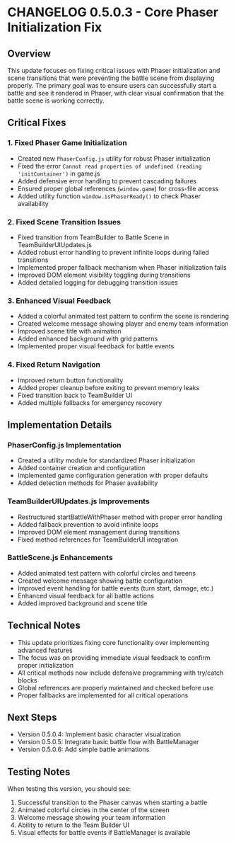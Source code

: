 # CHANGELOG 0.5.0.3 - Core Phaser Initialization Fix

## Overview
This update focuses on fixing critical issues with Phaser initialization and scene transitions that were preventing the battle scene from displaying properly. The primary goal was to ensure users can successfully start a battle and see it rendered in Phaser, with clear visual confirmation that the battle scene is working correctly.

## Critical Fixes

### 1. Fixed Phaser Game Initialization
- Created new `PhaserConfig.js` utility for robust Phaser initialization
- Fixed the error `Cannot read properties of undefined (reading 'initContainer')` in game.js
- Added defensive error handling to prevent cascading failures
- Ensured proper global references (`window.game`) for cross-file access
- Added utility function `window.isPhaserReady()` to check Phaser availability

### 2. Fixed Scene Transition Issues
- Fixed transition from TeamBuilder to Battle Scene in TeamBuilderUIUpdates.js
- Added robust error handling to prevent infinite loops during failed transitions
- Implemented proper fallback mechanism when Phaser initialization fails
- Improved DOM element visibility toggling during transitions
- Added detailed logging for debugging transition issues

### 3. Enhanced Visual Feedback
- Added a colorful animated test pattern to confirm the scene is rendering
- Created welcome message showing player and enemy team information
- Improved scene title with animation
- Added enhanced background with grid patterns
- Implemented proper visual feedback for battle events

### 4. Fixed Return Navigation
- Improved return button functionality
- Added proper cleanup before exiting to prevent memory leaks
- Fixed transition back to TeamBuilder UI
- Added multiple fallbacks for emergency recovery

## Implementation Details

### PhaserConfig.js Implementation
- Created a utility module for standardized Phaser initialization
- Added container creation and configuration
- Implemented game configuration generation with proper defaults
- Added detection methods for Phaser availability

### TeamBuilderUIUpdates.js Improvements
- Restructured startBattleWithPhaser method with proper error handling
- Added fallback prevention to avoid infinite loops
- Improved DOM element management during transitions
- Fixed method references for TeamBuilderUI integration

### BattleScene.js Enhancements
- Added animated test pattern with colorful circles and tweens
- Created welcome message showing battle configuration
- Improved event handling for battle events (turn start, damage, etc.)
- Enhanced visual feedback for all battle actions
- Added improved background and scene title

## Technical Notes
- This update prioritizes fixing core functionality over implementing advanced features
- The focus was on providing immediate visual feedback to confirm proper initialization
- All critical methods now include defensive programming with try/catch blocks
- Global references are properly maintained and checked before use
- Proper fallbacks are implemented for all critical operations

## Next Steps
- Version 0.5.0.4: Implement basic character visualization
- Version 0.5.0.5: Integrate basic battle flow with BattleManager
- Version 0.5.0.6: Add simple battle animations

## Testing Notes
When testing this version, you should see:
1. Successful transition to the Phaser canvas when starting a battle
2. Animated colorful circles in the center of the screen
3. Welcome message showing your team information
4. Ability to return to the Team Builder UI
5. Visual effects for battle events if BattleManager is available
